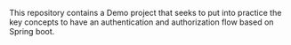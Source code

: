 This repository contains a Demo project that seeks to put into practice the key concepts to have an authentication and authorization flow based on Spring boot.
